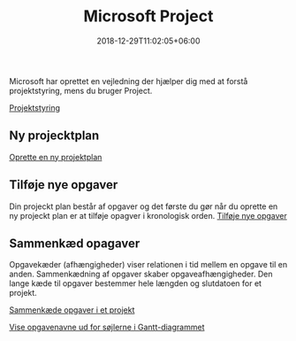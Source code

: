 ﻿---
title: "Microsoft Project"
date: 2018-12-29T11:02:05+06:00
weight: 6
draft: false
---

Microsoft har oprettet en vejledning der hjælper dig med at forstå projektstyring, mens du bruger Project.

[Projektstyring](https://support.office.com/da-dk/article/vejkortet-for-projektstyring-ad8c7625-fa14-4e36-9a83-c6af33097662)

## Ny projecktplan
[Oprette en ny projektplan](https://support.office.com/da-dk/article/projektstyringsm%C3%A5l-oprette-en-ny-projektplan-91e314ed-af31-4043-be6f-61a7ea0d89ba)

## Tilføje nye opgaver
Din projeckt plan består af opgaver og det første du gør når du oprette en ny projeckt plan er at tilføje opagver i kronologisk orden.
[Tilføje nye opgaver](https://support.office.com/da-dk/article/tilf%C3%B8je-nye-opgaver-6990803e-d0c7-48aa-94c9-ef14387f6792)

## Sammenkæd opagaver
Opgavekæder (afhængigheder) viser relationen i tid mellem en opgave til en anden. Sammenkædning af opgaver skaber opgaveafhængigheder. Den lange kæde til opgaver bestemmer hele længden og slutdatoen for et projekt.

[Sammenkæde opgaver i et projekt](https://support.office.com/da-dk/article/sammenk%C3%A6de-opgaver-i-et-projekt-31b918ce-4b71-475c-9d6b-0ee501b4be57)

[Vise opgavenavne ud for søjlerne i Gantt-diagrammet](https://support.office.com/da-dk/article/vise-opgavenavne-ud-for-s%C3%B8jlerne-i-gantt-diagrammet-46cf45ad-cfd9-4427-9aa0-b4586e22ead8)